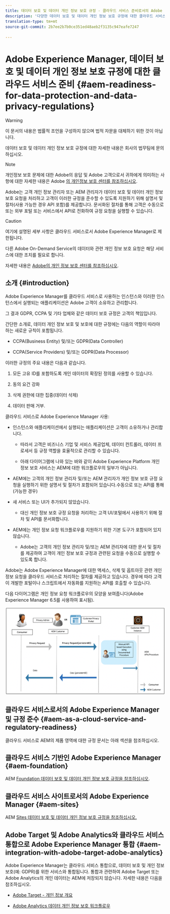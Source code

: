 ```yaml
---
title: 데이터 보호 및 데이터 개인 정보 보호 규정 - 클라우드 서비스 준비로서의 Adobe Experience Manager
description: '다양한 데이터 보호 및 데이터 개인 정보 보호 규정에 대한 클라우드 서비스 지원으로서 Adobe Experience Manager에 대해 알아봅니다.여기에는 EU GDPR(General Data Protection Regulation), California Consumer Privacy Act 및 새로운 AEM을 클라우드 서비스 프로젝트로 구현할 때 준수하는 방법이 포함됩니다. '
translation-type: tm+mt
source-git-commit: 2b7ee2b7b0ce351ed48aeb2f3135c947eafe7247

---
```



# Adobe Experience Manager, 데이터 보호 및 데이터 개인 정보 보호 규정에 대한 클라우드 서비스 준비 {#aem-readiness-for-data-protection-and-data-privacy-regulations}

>[!WARNING]
>
>이 문서의 내용은 법률적 조언을 구성하지 않으며 법적 자문을 대체하기 위한 것이 아닙니다.
>
>데이터 보호 및 데이터 개인 정보 보호 규정에 대한 자세한 내용은 회사의 법무팀에 문의하십시오.

>[!NOTE]
>
>개인정보 보호 문제에 대한 Adobe의 응답 및 Adobe 고객으로서 귀하에게 의미하는 사항에 대한 자세한 내용은 Adobe [의 개인정보 보호 센터를 참조하십시오](https://www.adobe.com/privacy.html).

Adobe는 고객 개인 정보 관리자 또는 AEM 관리자가 데이터 보호 및 데이터 개인 정보 보호 요청을 처리하고 고객이 이러한 규정을 준수할 수 있도록 지원하기 위해 설명서 및 절차(사용 가능한 경우 API 포함)를 제공합니다. 문서화된 절차를 통해 고객은 수동으로 또는 외부 포털 또는 서비스에서 API로 전화하여 규정 요청을 실행할 수 있습니다.

>[!CAUTION]
>
>여기에 설명된 세부 사항은 클라우드 서비스로서 Adobe Experience Manager로 제한됩니다.
>
>다른 Adobe On-Demand Service의 데이터와 관련 개인 정보 보호 요청은 해당 서비스에 대한 조치를 필요로 합니다.
>
>자세한 내용은 [Adobe의 개인 정보 보호 센터를 참조하십시오](https://www.adobe.com/privacy.html).

## 소개 {#introduction}

Adobe Experience Manager를 클라우드 서비스로 사용하는 인스턴스와 이러한 인스턴스에서 실행되는 애플리케이션은 Adobe 고객이 소유하고 관리합니다.

그 결과 GDPR, CCPA 및 기타 업체와 같은 데이터 보호 규정은 고객의 책임입니다.

간단한 소개로, 데이터 개인 정보 보호 및 보호에 대한 규정에는 다음의 역할이 따라야 하는 새로운 규칙이 포함됩니다.

* CCPA(Business Entity) 및/또는 GDPR(Data Controller)

* CCPA(Service Providers) 및/또는 GDPR(Data Processor)

이러한 규정의 주요 내용은 다음과 같습니다.

1. 모든 고유 ID를 포함하도록 개인 데이터의 확장된 정의를 사용할 수 있습니다.

2. 동의 요건 강화

3. 삭제 권한에 대한 집중(데이터 삭제)

4. 데이터 판매 거부.

클라우드 서비스로 Adobe Experience Manager 사용:

* 인스턴스와 애플리케이션에서 실행되는 애플리케이션은 고객이 소유하거나 관리합니다.

   * 따라서 고객은 비즈니스 기업 및 서비스 제공업체, 데이터 컨트롤러, 데이터 프로세서 등 규정 역할을 효율적으로 관리할 수 있습니다.

   * 아래 다이어그램에 나와 있는 바와 같이 Adobe Experience Platform 개인 정보 보호 서비스는 AEM에 대한 워크플로우의 일부가 아닙니다.

* AEM에는 고객의 개인 정보 관리자 및/또는 AEM 관리자가 개인 정보 보호 규정 요청을 실행하기 위한 설명서 및 절차가 포함되어 있습니다.수동으로 또는 API를 통해(가능한 경우)

* 새 서비스 또는 UI가 추가되지 않았습니다.

   * 대신 개인 정보 보호 규정 요청을 처리하는 고객 UI/포털에서 사용하기 위해 절차 및 API를 문서화합니다.

* AEM에는 개인 정보 요청 워크플로우를 지원하기 위한 기본 도구가 포함되어 있지 않습니다.

   * Adobe는 고객의 개인 정보 관리자 및/또는 AEM 관리자에 대한 문서 및 절차를 제공하여 고객이 개인 정보 보호 규정과 관련된 요청을 수동으로 실행할 수 있도록 합니다.

Adobe는 Adobe Experience Manager에 대한 액세스, 삭제 및 옵트아웃 관련 개인 정보 요청을 클라우드 서비스로 처리하는 절차를 제공하고 있습니다. 경우에 따라 고객이 개발한 포털이나 스크립트에서 자동화를 지원하는 API를 호출할 수 있습니다.

다음 다이어그램은 개인 정보 요청 워크플로우의 모양을 보여줍니다(Adobe Experience Manager 6.5를 사용하여 표시됨).

![데이터 보호 및 개인 정보 보호](assets/data-protection-and-privacy-01.png)

## 클라우드 서비스로서의 Adobe Experience Manager 및 규정 준수 {#aem-as-a-cloud-service-and-regulatory-readiness}

클라우드 서비스로 AEM의 제품 영역에 대한 규정 문서는 아래 섹션을 참조하십시오.

## 클라우드 서비스 기반인 Adobe Experience Manager {#aem-foundation}

AEM [Foundation 데이터 보호 및 데이터 개인 정보 보호 규정을 참조하십시오](/help/onboarding/data-privacy-and-protection-readiness/foundation-readiness.md).

## 클라우드 서비스 사이트로서의 Adobe Experience Manager {#aem-sites}

AEM [Sites 데이터 보호 및 데이터 개인 정보 보호 규정을 참조하십시오.](/help/onboarding/data-privacy-and-protection-readiness/sites-readiness.md)

## Adobe Target 및 Adobe Analytics와 클라우드 서비스 통합으로 Adobe Experience Manager 통합 {#aem-integration-with-adobe-target-adobe-analytics}

Adobe Experience Manager는 클라우드 서비스 통합으로, 데이터 보호 및 개인 정보 보호(예: GDPR)를 위한 서비스와 통합됩니다. 통합과 관련하여 Adobe Target 또는 Adobe Analytics의 개인 데이터는 AEM에 저장되지 않습니다.
자세한 내용은 다음을 참조하십시오.

* [Adobe Target - 개인 정보 개요](https://docs.adobe.com/content/help/en/target/using/implement-target/before-implement/privacy/privacy.html)

* [Adobe Analytics 데이터 개인 정보 보호 워크플로우](https://docs.adobe.com/content/help/en/analytics/admin/data-governance/an-gdpr-workflow.html)
